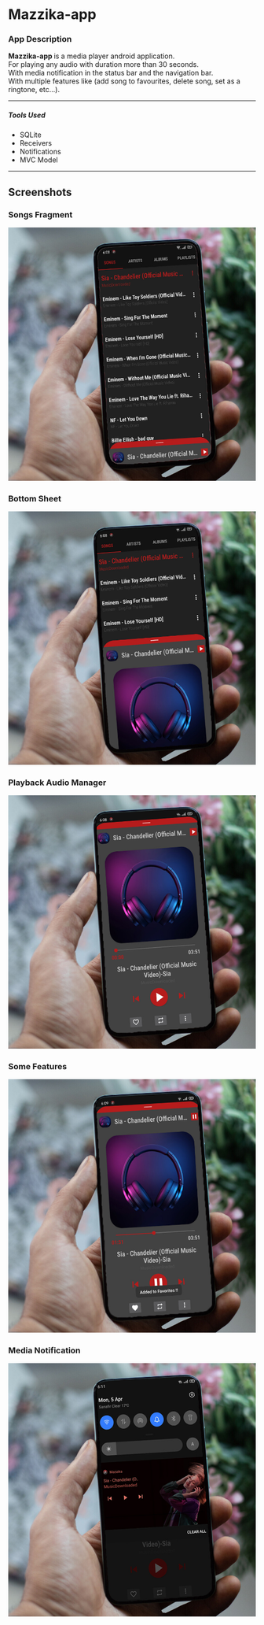 # Mazzika-app

### App Description

<b> Mazzika-app </b> is a media player android application.</br> 
For playing any audio with duration more than 30 seconds. </br> 
With media notification in the status bar and the navigation bar. </br> 
With multiple features like (add song to favourites, delete song, set as a ringtone, etc...).</br>

***

##### Tools Used
- SQLite
- Receivers
- Notifications
- MVC Model

***

## Screenshots

### Songs Fragment
![](Screenshots/0_songs_fragment.jpg)

### Bottom Sheet
![](Screenshots/1_flexible_bottomsheet_behaviour.jpg)

### Playback Audio Manager
![](Screenshots/2_playback_manager.jpg)

### Some Features
![](Screenshots/3_favourite_feature.jpg)

### Media Notification
![](Screenshots/4_media_notification.jpg)
